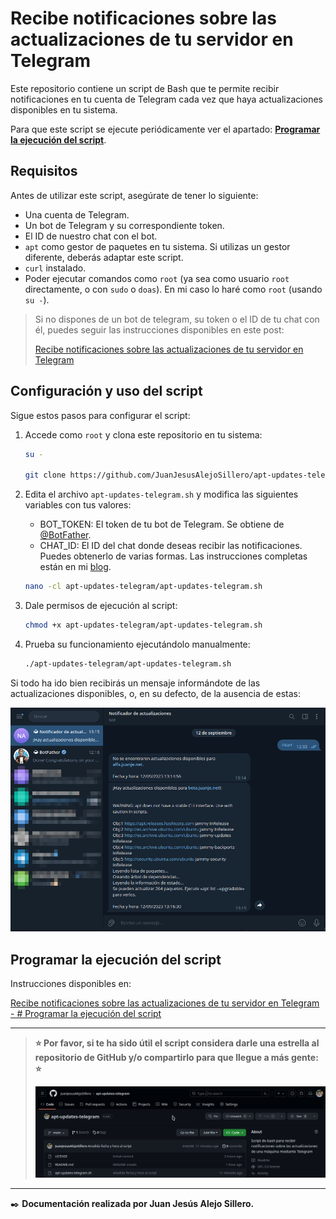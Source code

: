 # **Recibe notificaciones sobre las actualizaciones de tu servidor en Telegram**

Este repositorio contiene un script de Bash que te permite recibir notificaciones en tu cuenta de Telegram cada vez que haya actualizaciones disponibles en tu sistema.

Para que este script se ejecute periódicamente ver el apartado: [**Programar la ejecución del script**](#programar-la-ejecución-del-script).

## **Requisitos**

Antes de utilizar este script, asegúrate de tener lo siguiente:

- Una cuenta de Telegram.
- Un bot de Telegram y su correspondiente token.
- El ID de nuestro chat con el bot.
- `apt` como gestor de paquetes en tu sistema. Si utilizas un gestor diferente, deberás adaptar este script.
- `curl` instalado.
- Poder ejecutar comandos como `root` (ya sea como usuario `root` directamente, o con `sudo` o `doas`). En mi caso lo haré como `root` (usando `su -`).

> Si no dispones de un bot de telegram, su token o el ID de tu chat con él, puedes seguir las instrucciones disponibles en este post:
>
> [Recibe notificaciones sobre las actualizaciones de tu servidor en Telegram](https://blog.juanje.net/blog/2023/09/recibe-notificaciones-sobre-las-actualizaciones-de-tu-servidor-en-telegram/)

## **Configuración y uso del script**

Sigue estos pasos para configurar el script:

1. Accede como `root` y clona este repositorio en tu sistema:

    ```bash
    su -

    git clone https://github.com/JuanJesusAlejoSillero/apt-updates-telegram.git
    ```

2. Edita el archivo `apt-updates-telegram.sh` y modifica las siguientes variables con tus valores:

    - BOT_TOKEN: El token de tu bot de Telegram. Se obtiene de [@BotFather](https://t.me/botfather).
    - CHAT_ID: El ID del chat donde deseas recibir las notificaciones. Puedes obtenerlo de varias formas. Las instrucciones completas están en mi [blog](https://blog.juanje.net/blog/2023/09/recibe-notificaciones-sobre-las-actualizaciones-de-tu-servidor-en-telegram/).

    ```bash
    nano -cl apt-updates-telegram/apt-updates-telegram.sh
    ```

3. Dale permisos de ejecución al script:

    ```bash
    chmod +x apt-updates-telegram/apt-updates-telegram.sh
    ```

4. Prueba su funcionamiento ejecutándolo manualmente:

    ```bash
    ./apt-updates-telegram/apt-updates-telegram.sh
    ```

Si todo ha ido bien recibirás un mensaje informándote de las actualizaciones disponibles, o, en su defecto, de la ausencia de estas:

![script-1](img/script-1.png)

## **Programar la ejecución del script**

Instrucciones disponibles en:

[Recibe notificaciones sobre las actualizaciones de tu servidor en Telegram - # Programar la ejecución del script](https://blog.juanje.net/blog/2023/09/recibe-notificaciones-sobre-las-actualizaciones-de-tu-servidor-en-telegram/#programar-la-ejecuci%C3%B3n-del-script)

---

> **⭐️ Por favor, si te ha sido útil el script considera darle una estrella al repositorio de GitHub y/o compartirlo para que llegue a más gente: ⭐️**
>
> ![github-star](img/github-star.gif)

---

✒️ **Documentación realizada por Juan Jesús Alejo Sillero.**
